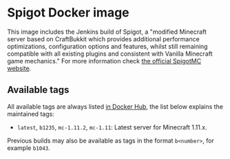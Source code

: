 # Spigot Docker image

This image includes the Jenkins build of Spigot, a "modified Minecraft server based on CraftBukkit which provides additional performance optimizations, configuration options and features, whilst still remaining compatible with all existing plugins and consistent 
with Vanilla Minecraft game mechanics." For more information check [the official SpigotMC website](https://www.spigotmc.org/wiki/about-spigot/).

## Available tags

All available tags are always listed [in Docker Hub](https://hub.docker.com/r/icedream/spigot/tags), the list below explains the maintained tags:

- `latest`, `b1235`, `mc-1.11.2`, `mc-1.11`: Latest server for Minecraft 1.11.x.

Previous builds may also be available as tags in the format `b<number>`, for
example `b1043`.
